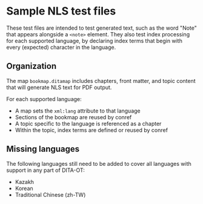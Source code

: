 # Sample NLS test files

These test files are intended to test generated text, such as the word "Note" that appears alongside a `<note>` element. 
They also test index processing for each supported language, by declaring index terms that begin with
every (expected) character in the language.

## Organization

The map `bookmap.ditamap` includes chapters, front matter, and topic content that 
will generate NLS text for PDF output.

For each supported language:
 * A map sets the `xml:lang` attribute to that language
 * Sections of the bookmap are reused by conref
 * A topic specific to the language is referenced as a chapter
 * Within the topic, index terms are defined or reused by conref

## Missing languages

The following languages still need to be added to cover all languages with support in any part of DITA-OT:
 * Kazakh
 * Korean
 * Traditional Chinese (zh-TW)